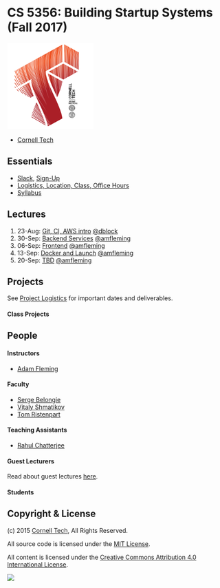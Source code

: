 CS 5356: Building Startup Systems (Fall 2017)
===============================================

![Cornell Tech](images/CT_logo1.png)

* [Cornell Tech](http://tech.cornell.edu)

Essentials
----------

<!-- Can't find this page? Just remember [bit.ly/cs53562015](Phttp://bit.ly/cs53562015). -->

* [Slack](https://cornell-cs5356-2015.slack.com), [Sign-Up](https://cornell-cs5356-2015.slack.com/signup)
* [Logistics, Location, Class, Office Hours](course/logistics.md)
* [Syllabus](course/syllabus.md)

Lectures
--------

1.  23-Aug: [Git, CI, AWS intro]()     [@dblock](/people/daniel-doubrovkine.md)
2.  30-Sep: [Backend Services]()       [@amfleming](/people/adam-fleming.md)
3.  06-Sep: [Frontend]()               [@amfleming](/people/adam-fleming.md)
4.  13-Sep: [Docker and Launch]()      [@amfleming](/people/adam-fleming.md)
5.  20-Sep: [TBD]()                    [@amfleming](/people/adam-fleming.md)

<!--
6.  27-Sep: [Databases and Storage](course/06-databases-and-storage/lecture.md)                   [@dblock](/people/daniel-doubrovkine.md)
7.  07-Oct: [Data Pipelines](course/07-data-pipelines/lecture.md)                                 [@dblock](/people/daniel-doubrovkine.md)
8.  14-Oct: [Mobile](course/08-mobile/lecture.md)                                                 [@dblock](/people/daniel-doubrovkine.md)
9.  21-Oct: [Browsers](course/09-browsers/lecture.md)                                             [@amfleming](/people/adam-fleming.md)
10. 28-Oct: [Javascript Frameworks](course/10-javascript/lecture.md)                              [@amfleming](/people/adam-fleming.md)
11. 04-Nov: [CSS Frameworks](course/11-css/lecture.md)                                            [@amfleming](/people/adam-fleming.md)
12. 11-Nov: [Performance](course/12-performance/lecture.md)                                       [@dblock](/people/daniel-doubrovkine.md)
13. 18-Nov: [Analytics](course/13-analytics/lecture.md)                                           [@dblock](/people/daniel-doubrovkine.md)
14. 02-Dec: [Feedback, Focus & Commercial Impact](course/14-feedback-focus-commercial-impact.md)  [@amfleming](/people/adam-fleming.md)
-->
Projects
--------

See [Project Logistics](projects/logistics.md) for important dates and deliverables.

#### Class Projects

People
------

#### Instructors

* [Adam Fleming](people/adam-fleming.md)

#### Faculty

* [Serge Belongie](people/serge-belongie.md)
* [Vitaly Shmatikov](people/vitaly-shmatikov.md)
* [Tom Ristenpart](people/tom-ristenpart.md)

#### Teaching Assistants

* [Rahul Chatterjee](people/rahul-chatterjee.md)

#### Guest Lecturers

Read about guest lectures [here](course/guest-lectures.md).

#### Students


Copyright & License
-------------------

(c) 2015 [Cornell Tech](http://www.cs.cornell.edu), All Rights Reserved.

All source code is licensed under the [MIT License](MIT-LICENSE.txt).

All content is licensed under the [Creative Commons Attribution 4.0 International License](CC-BY-4.0-LICENSE.txt).

<a href='https://creativecommons.org/licenses/by/4.0'>![](https://i.creativecommons.org/l/by/4.0/88x31.png)</a>
